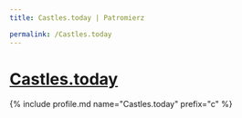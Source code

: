 ```yaml
---
title: Castles.today | Patromierz

permalink: /Castles.today
---
```


# [Castles.today](https://patronite.pl/Castles.today)

{% include profile.md name="Castles.today" prefix="c" %}
